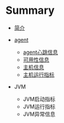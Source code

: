 # Summary

* [简介](README.md)
* [agent](agent/README.md)
  * [agent心跳信息](agent/agent心跳信息.md)
  * [可用性信息](agent/可用性信息.md)
  * [主机信息](agent/主机信息.md)
  * [主机运行指标](agent/主机运行指标.md)

* JVM
  * JVM启动指标
  * JVM运行指标
  * JVM异常信息



